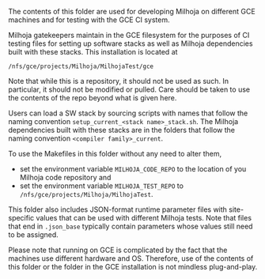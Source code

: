The contents of this folder are used for developing Milhoja on different GCE machines and for testing with the GCE CI system.

Milhoja gatekeepers maintain in the GCE filesystem for the purposes of CI testing files for setting up software stacks as well as Milhoja dependencies built with these stacks.  This installation is located at
```
/nfs/gce/projects/Milhoja/MilhojaTest/gce
```
Note that while this is a repository, it should not be used as such.  In particular, it should not be modified or pulled.  Care should be taken to use the contents of the repo beyond what is given here.

Users can load a SW stack by sourcing scripts with names that follow the naming convention `setup_current_<stack name>_stack.sh`.  The Milhoja dependencies built with these stacks are in the folders that follow the naming convention `<compiler family>_current`.

To use the Makefiles in this folder without any need to alter them,
* set the environment variable `MILHOJA_CODE_REPO` to the location of you Milhoja code repository and
* set the environment variable `MILHOJA_TEST_REPO` to `/nfs/gce/projects/Milhoja/MilhojaTest`.

This folder also includes JSON-format runtime parameter files with site-specific values that can be used with different Milhoja tests.  Note that files that end in `.json_base` typically contain parameters whose values still need to be assigned.

Please note that running on GCE is complicated by the fact that the machines use different hardware and OS.  Therefore, use of the contents of this folder or the folder in the GCE installation is not mindless plug-and-play.
